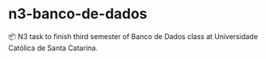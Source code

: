 # n3-banco-de-dados
📦 N3 task to finish third semester of Banco de Dados class at Universidade Católica de Santa Catarina.
